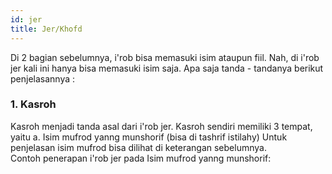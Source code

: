 ```yaml
---
id: jer
title: Jer/Khofd
---
```


Di 2 bagian sebelumnya, i'rob bisa memasuki isim ataupun fiil. Nah, di i'rob jer kali ini hanya bisa memasuki isim saja. Apa saja tanda - tandanya berikut penjelasannya :
### 1. Kasroh
Kasroh menjadi tanda asal dari i'rob jer. Kasroh sendiri memiliki 3 tempat, yaitu
a. Isim mufrod yanng munshorif (bisa di tashrif istilahy)
Untuk penjelasan isim mufrod bisa dilihat di keterangan sebelumnya.</br>
Contoh penerapan i'rob jer pada Isim mufrod yanng munshorif:
